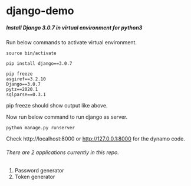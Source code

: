 # django-demo


##### Install Django 3.0.7 in virtual environment for python3

Run below commands to activate virtual environment.

```
source bin/activate

pip install django==3.0.7

pip freeze
asgiref==3.2.10
Django==3.0.7
pytz==2020.1
sqlparse==0.3.1

```

pip freeze should show output like above.

Now run below command to run django as server.

```
python manage.py runserver
```

Check http://localhost:8000 or http://127.0.0.1:8000 for the dynamo code.


###### There are 2 applications currently in this repo.
1. Password generator
2. Token generator
